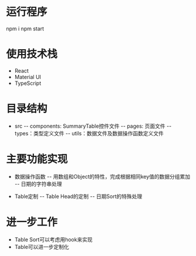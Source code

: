 # 运行程序
npm i
npm start

# 使用技术栈
- React
- Material UI
- TypeScript

# 目录结构
- src
-- components: SummaryTable控件文件
-- pages: 页面文件
-- types：类型定义文件
-- utils：数据文件及数据操作函数定义文件

# 主要功能实现
- 数据操作函数
-- 用数组和Object的特性，完成根据相同key值的数据分组累加
-- 日期的字符串处理

- Table定制
-- Table Head的定制
-- 日期Sort的特殊处理

# 进一步工作
- Table Sort可以考虑用hook来实现
- Table可以进一步定制化
